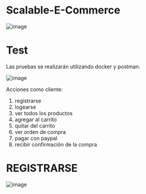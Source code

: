 # Scalable-E-Commerce

![image](https://github.com/user-attachments/assets/3f2ca9bb-2c16-4d04-8685-113782ce6b02)

# Test

Las pruebas se realizarán utilizando docker y postman.

![image](https://github.com/user-attachments/assets/f28a3b85-4c4c-4530-86b0-4803028d66fa)

Acciones como cliente:
1. registrarse
2. logearse
3. ver todos los productos
4. agregar al carrito
5. quitar del carrito
6. ver orden de compra
7. pagar con paypal
8. recibir confirmación de la compra

# REGISTRARSE

![image](https://github.com/user-attachments/assets/e67f7c0c-137f-4868-a878-92f2bdab884c)

